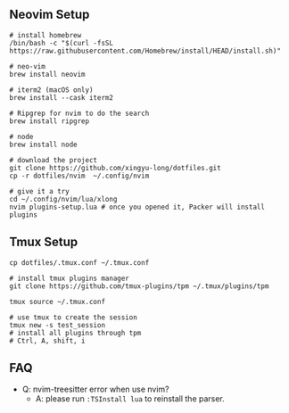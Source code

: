## Neovim Setup

```
# install homebrew
/bin/bash -c "$(curl -fsSL https://raw.githubusercontent.com/Homebrew/install/HEAD/install.sh)"

# neo-vim
brew install neovim

# iterm2 (macOS only)
brew install --cask iterm2

# Ripgrep for nvim to do the search
brew install ripgrep

# node
brew install node

# download the project
git clone https://github.com/xingyu-long/dotfiles.git
cp -r dotfiles/nvim  ~/.config/nvim

# give it a try
cd ~/.config/nvim/lua/xlong
nvim plugins-setup.lua # once you opened it, Packer will install plugins

```

## Tmux Setup

```
cp dotfiles/.tmux.conf ~/.tmux.conf

# install tmux plugins manager
git clone https://github.com/tmux-plugins/tpm ~/.tmux/plugins/tpm

tmux source ~/.tmux.conf

# use tmux to create the session
tmux new -s test_session
# install all plugins through tpm
# Ctrl, A, shift, i

```

## FAQ

- Q: nvim-treesitter error when use nvim?
  - A: please run `:TSInstall lua` to reinstall the parser.
